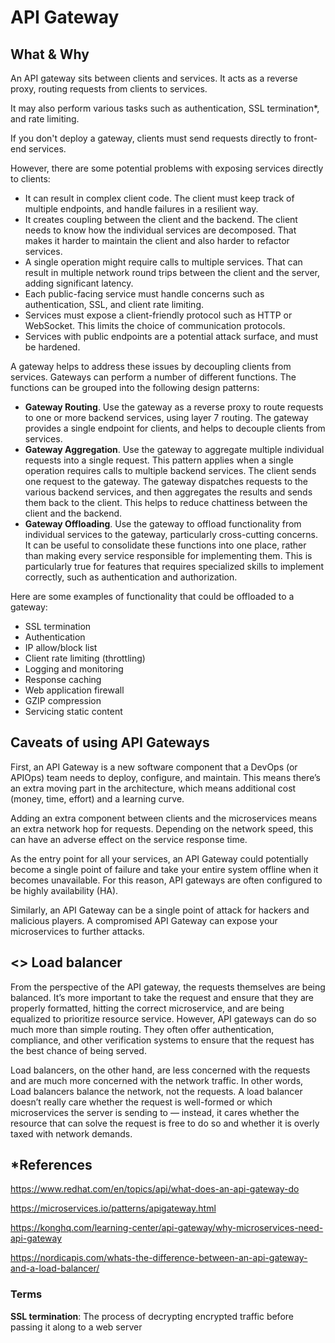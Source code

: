 # API Gateway

## What & Why

An API gateway sits between clients and services. It acts as a reverse proxy, routing requests from clients to services.

It may also perform various tasks such as authentication, SSL termination*, and rate limiting.

If you don't deploy a gateway, clients must send requests directly to front-end services.

However, there are some potential problems with exposing services directly to clients:

- It can result in complex client code. The client must keep track of multiple endpoints, and handle failures in a 
resilient way.
- It creates coupling between the client and the backend. The client needs to know how the individual services are 
  decomposed. That makes it harder to maintain the client and also harder to refactor services.
- A single operation might require calls to multiple services. That can result in multiple network round trips 
  between the client and the server, adding significant latency.
- Each public-facing service must handle concerns such as authentication, SSL, and client rate limiting.
- Services must expose a client-friendly protocol such as HTTP or WebSocket. This limits the choice of communication 
  protocols.
- Services with public endpoints are a potential attack surface, and must be hardened.

A gateway helps to address these issues by decoupling clients from services. Gateways can perform a number of 
different functions. The functions can be grouped into the following design patterns:

- **Gateway Routing**. Use the gateway as a reverse proxy to route requests to one or more backend services, using 
  layer 7 routing. The gateway provides a single endpoint for clients, and helps to decouple clients from services.
- **Gateway Aggregation**. Use the gateway to aggregate multiple individual requests into a single request. This pattern 
applies when a single operation requires calls to multiple backend services. The client sends one request to the gateway. The gateway dispatches requests to the various backend services, and then aggregates the results and sends them back to the client. This helps to reduce chattiness between the client and the backend.
- **Gateway Offloading**. Use the gateway to offload functionality from individual services to the gateway, particularly 
cross-cutting concerns. It can be useful to consolidate these functions into one place, rather than making every service
responsible for implementing them. This is particularly true for features that requires specialized skills to 
  implement correctly, such as authentication and authorization.

Here are some examples of functionality that could be offloaded to a gateway:

- SSL termination
- Authentication
- IP allow/block list
- Client rate limiting (throttling)
- Logging and monitoring
- Response caching
- Web application firewall
- GZIP compression
- Servicing static content

## Caveats of using API Gateways

First, an API Gateway is a new software component that a DevOps (or APIOps) team needs to deploy, configure, and 
maintain. This means there’s an extra moving part in the architecture, which means additional cost (money, time, effort) and a learning curve.

Adding an extra component between clients and the microservices means an extra network hop for requests. Depending 
on the network speed, this can have an adverse effect on the service response time.

As the entry point for all your services, an API Gateway could potentially become a single point of failure and take 
your entire system offline when it becomes unavailable. For this reason, API gateways are often configured to be highly availability (HA).

Similarly, an API Gateway can be a single point of attack for hackers and malicious players. A compromised API 
Gateway can expose your microservices to further attacks.

## <> Load balancer

From the perspective of the API gateway, the requests themselves are being balanced. It’s more important to take the 
request and ensure that they are properly formatted, hitting the correct microservice, and are being equalized to 
prioritize resource service. However, API gateways can do so much more than simple routing. They often offer 
authentication, compliance, and other verification systems to ensure that the request has the best chance of being 
served.

Load balancers, on the other hand, are less concerned with the requests and are much more concerned with the network 
traffic. In other words, Load balancers balance the network, not the requests. A load balancer doesn’t really care 
whether the request is well-formed or which microservices the server is sending to — instead, it cares whether the 
resource that can solve the request is free to do so and whether it is overly taxed with network demands.

## *References

https://www.redhat.com/en/topics/api/what-does-an-api-gateway-do

https://microservices.io/patterns/apigateway.html

https://konghq.com/learning-center/api-gateway/why-microservices-need-api-gateway

https://nordicapis.com/whats-the-difference-between-an-api-gateway-and-a-load-balancer/

### Terms
**SSL termination**: The process of decrypting encrypted traffic before passing it along to a web server
